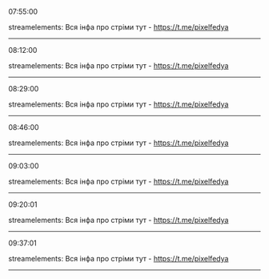 07:55:00

streamelements: Вся інфа про стріми тут - https://t.me/pixelfedya

---

08:12:00

streamelements: Вся інфа про стріми тут - https://t.me/pixelfedya

---

08:29:00

streamelements: Вся інфа про стріми тут - https://t.me/pixelfedya

---

08:46:00

streamelements: Вся інфа про стріми тут - https://t.me/pixelfedya

---

09:03:00

streamelements: Вся інфа про стріми тут - https://t.me/pixelfedya

---

09:20:01

streamelements: Вся інфа про стріми тут - https://t.me/pixelfedya

---

09:37:01

streamelements: Вся інфа про стріми тут - https://t.me/pixelfedya

---

